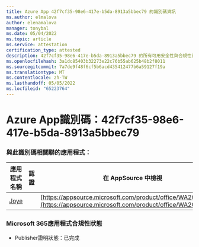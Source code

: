 ```yaml
---
title: Azure App 42f7cf35-98e6-417e-b5da-8913a5bbec79 的識別碼資訊
ms.author: elmalova
author: elenamalova
manager: tonybal
ms.date: 05/04/2022
ms.topic: article
ms.service: attestation
certification_type: attested
description: 42f7cf35-98e6-417e-b5da-8913a5bbec79 的所有可用安全性與合規性資訊。
ms.openlocfilehash: 3a1dc85403b32273e22c76b55ab625b48b2f8011
ms.sourcegitcommit: 7a7de9f48f6cf5b6acd435412477b6a59127f19a
ms.translationtype: MT
ms.contentlocale: zh-TW
ms.lasthandoff: 05/05/2022
ms.locfileid: "65223764"
---
```

# <a name="azure-app-id-42f7cf35-98e6-417e-b5da-8913a5bbec79"></a>Azure App識別碼：42f7cf35-98e6-417e-b5da-8913a5bbec79


### <a name="apps-associated-with-this-id"></a>與此識別碼相關聯的應用程式：
| **應用程式名稱** | **認證** | **在 AppSource 中檢視** |
|--------------|---------------|-----------------------|
| [Joye](../forward/WA200003413.md) |  | [https://appsource.microsoft.com/product/office/WA200003413](https://appsource.microsoft.com/product/office/WA200003413) |

### <a name="microsoft-365-app-compliance-status"></a>Microsoft 365應用程式合規性狀態
- Publisher證明狀態：已完成
